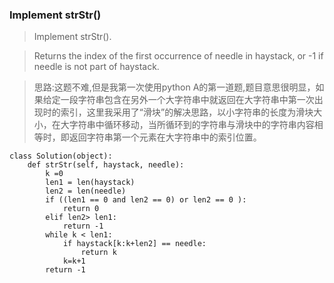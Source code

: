 ### Implement strStr()

>Implement strStr().

>Returns the index of the first occurrence of needle in haystack, or -1 if needle is not part of haystack.

>思路:这题不难,但是我第一次使用python A的第一道题,题目意思很明显，如果给定一段字符串包含在另外一个大字符串中就返回在大字符串中第一次出现时的索引，这里我采用了“滑块”的解决思路，以小字符串的长度为滑块大小，在大字符串中循环移动，当所循环到的字符串与滑块中的字符串内容相等时，即返回字符串第一个元素在大字符串中的索引位置。

```
class Solution(object):
    def strStr(self, haystack, needle):
        k =0
        len1 = len(haystack)
        len2 = len(needle)
        if ((len1 == 0 and len2 == 0) or len2 == 0 ):
            return 0
        elif len2> len1:
            return -1
        while k < len1:
            if haystack[k:k+len2] == needle:
                return k
            k=k+1
        return -1
        
```

